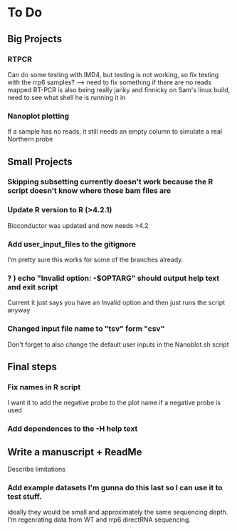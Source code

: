 # To Do

## Big Projects
### RTPCR
Can do some testing with IMD4, but testing is not working, so fix testing with the rrp6 samples? --> need to fix something if there are no reads mapped
RT-PCR is also being really janky and finnicky on Sam's linux build, need to see what shell he is running it in

### Nanoplot plotting
If a sample has no reads, it still needs an empty column to simulate a real Northern probe

## Small Projects 
### Skipping subsetting currently doesn't work because the R script doesn't know where those bam files are 

### Update R version to R (>4.2.1)
Bioconductor was updated and now needs >4.2

### Add user_input_files to the gitignore
I'm pretty sure this works for some of the branches already.

### \? ) echo "Invalid option: -$OPTARG" should output help text and exit script
Current it just says you have an Invalid option and then just runs the script anyway

### Changed input file name to "tsv" form "csv"
Don't forget to also change the default user inputs in the Nanoblot.sh script

## Final steps
### Fix names in R script
I want it to add the negative probe to the plot name if a negative probe is used

### Add dependences to the -H help text

## Write a manuscript + ReadMe
Describe limitations

### Add example datasets I'm gunna do this last so I can use it to test stuff.
ideally they would be small and approximately the same sequencing depth.
I'm regenrating data from WT and rrp6 directRNA sequencing. 
